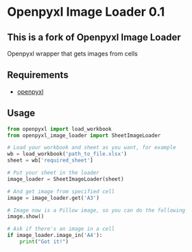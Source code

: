 # Openpyxl Image Loader 0.1
## This is a fork of Openpyxl Image Loader
Openpyxl wrapper that gets images from cells

## Requirements

- [openpyxl](https://pypi.org/project/openpyxl/)

## Usage

```python
from openpyxl import load_workbook
from openpyxl_image_loader import SheetImageLoader

# Load your workbook and sheet as you want, for example
wb = load_workbook('path_to_file.xlsx')
sheet = wb['required_sheet']

# Put your sheet in the loader
image_loader = SheetImageLoader(sheet)

# And get image from specified cell
image = image_loader.get('A3')

# Image now is a Pillow image, so you can do the following
image.show()

# Ask if there's an image in a cell
if image_loader.image_in('A4'):
    print("Got it!")

```
